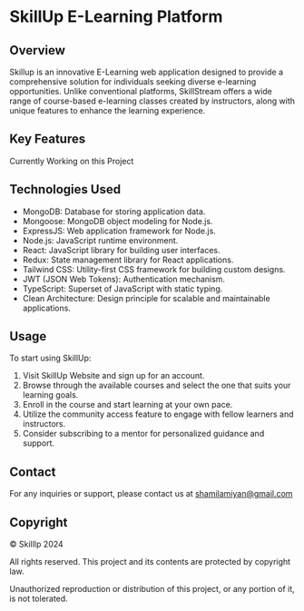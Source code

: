 # SkillUp E-Learning Platform

## Overview
Skillup is an innovative E-Learning web application designed to provide a comprehensive solution for individuals seeking diverse e-learning opportunities. Unlike conventional platforms, SkillStream offers a wide range of course-based e-learning classes created by instructors, along with unique features to enhance the learning experience.
## Key Features

Currently Working on this Project

## Technologies Used
- MongoDB: Database for storing application data.
- Mongoose: MongoDB object modeling for Node.js.
- ExpressJS: Web application framework for Node.js.
- Node.js: JavaScript runtime environment.
- React: JavaScript library for building user interfaces.
- Redux: State management library for React applications.
- Tailwind CSS: Utility-first CSS framework for building custom designs.
- JWT (JSON Web Tokens): Authentication mechanism.
- TypeScript: Superset of JavaScript with static typing.
- Clean Architecture: Design principle for scalable and maintainable applications.
## Usage
To start using SkillUp:
1. Visit SkillUp Website and sign up for an account.
2. Browse through the available courses and select the one that suits your learning goals.
3. Enroll in the course and start learning at your own pace.
4. Utilize the community access feature to engage with fellow learners and instructors.
5. Consider subscribing to a mentor for personalized guidance and support.

## Contact
For any inquiries or support, please contact us at shamilamiyan@gmail.com


## Copyright
© SkillIp 2024

All rights reserved. This project and its contents are protected by copyright law.

Unauthorized reproduction or distribution of this project, or any portion of it, is not tolerated.
